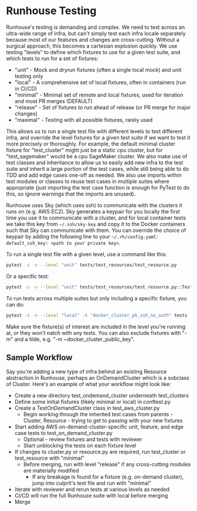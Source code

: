 # Runhouse Testing

Runhouse's testing is demanding and complex. We need to test across an ultra-wide range of infra, but can't simply
test each infra locale separately because most of our features and changes are cross-cutting. Without a surgical
approach, this becomes a cartesian explosion quickly. We use testing "levels" to define which fixtures to use
for a given test suite, and which tests to run for a set of fixtures:
  * "unit" - Mock and dryrun fixtures (often a single local mock) and unit testing only
  * "local" - A comprehensive set of local fixtures, often in containers (run in CI/CD)
  * "minimal" - Minimal set of remote and local fixtures, used for iteration and most PR merges (DEFAULT)
  * "release" - Set of fixtures to run ahead of release (or PR merge for major changes)
  * "maximal" - Testing with all possible fixtures, rarely used

This allows us to run a single test file with different levels to test different infra, and override the level
fixtures for a given test suite if we want to test it more precisely or thoroughly. For example, the default minimal
cluster fixture for "test_cluster" might just be a static cpu cluster, but for "test_sagemaker" would be a cpu
SageMaker cluster. We also make use of test classes and inheritance to allow us to
easily add new infra to the test suite and inherit a large portion of the test cases, while still being able to
do TDD and add edge cases one-off as needed. We also use imports within test modules or classes to reuse
test cases in multiple suites where appropriate (just importing the test case function is enough for PyTest to
do this, so ignore warnings that the imports are unused).

Runhouse uses Sky (which uses ssh) to communicate with the clusters it runs on (e.g. AWS EC2). Sky generates
a keypair for you locally the first time you use it to communicate with a cluster, and for local container tests
we take this key from `~/.ssh/sky-key` and copy it to the Docker containers such that Sky can communicate with them. You can override the choice of keypair by adding the following line to your `~/.rh/config.yaml`: `default_ssh_key: <path to your private key>`.

To run a single test file with a given level, use a command like this:
```bash
pytest -s -v --level "unit" tests/test_resources/test_resource.py
```

Or a specific test:
```bash
pytest -s -v --level "unit" tests/test_resources/test_resource.py::TestResource::test_save_and_load
```

To run tests across multiple suites but only including a specific fixture, you can do:
```bash
pytest -s -v --level "local" -k "docker_cluster_pk_ssh_no_auth" tests
```
Make sure the fixture(s) of interest are included in the level you're running at, or they won't natch with any tests.
You can also exclude fixtures with "-m" and a tilde, e.g. "-m ~docker_cluster_public_key".

## Sample Workflow

Say you're adding a new type of infra behind an existing Resource abstraction in Runhouse, perhaps an OnDemandCluster
which is a subclass of Cluster. Here's an example of what your workflow might look like:

* Create a new directory test_ondemand_cluster underneath test_clusters
* Define some initial fixtures (likely minimal or local) in conftest.py
* Create a TestOnDemandCluster class in test_aws_cluster.py
  * Begin working through the inherited test cases from parents - Cluster, Resource - trying to get to passing with your new fixtures
* Start adding AWS on-demand-cluster-specific unit, feature, and edge case tests to test_on_demand_cluster.py
  * Optional - review fixtures and tests with reviewer
  * Start unblocking the tests on each fixture level
* If changes to cluster.py or resource.py are required, run test_cluster or test_resource with "minimal"
  * Before merging, run with level "release" if any cross-cutting modules are materially modified
    * If any breakage is found for a fixture (e.g. on-demand cluster), jump into culprit's test file and run with "minimal"
* Iterate with reviewer and rerun tests at various levels as needed
* CI/CD will run the full Runhouse suite with local before merging
* Merge
